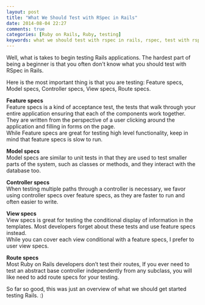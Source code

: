 ```yaml
---
layout: post
title: "What We Should Test with RSpec in Rails"
date: 2014-08-04 22:27
comments: true
categories: [Ruby on Rails, Ruby, testing]
keywords: what we should test with rspec in rails, rspec, test with rspec
---
```


<p>
  Well, what is takes to begin testing Rails applications. The hardest part of being a beginner is that you often don't know what you should test with RSpec in Rails.
</p>

<p>
  Here is the most important thing is that you are testing: Feature specs, Model specs, Controller specs, View specs, Route specs.
</p>

<p>
  <strong>Feature specs</strong><br/>
  Feature specs is a kind of acceptance test, the tests that walk through your entire application ensuring that each of the components work together.<br/>
  They are written from the perspective of a user clicking around the application and filling in forms on the page.<br/>
  While Feature specs are great for testing high level functionality, keep in mind that feature specs is slow to run.
</p>

<p>
  <strong>Model specs</strong><br/>
  Model specs are similar to unit tests in that they are used to test smaller parts of the system, such as classes or methods, and they interact with the database too.
</p>

<p>
  <strong>Controller specs</strong><br/>
  When testing multiple paths through a controller is necessary, we favor using controller specs over feature specs, as they are faster to run and often easier to write.
</p>

<p>
  <strong>View specs</strong><br/>
  View specs is great for testing the conditional display of information in the templates. Most developers forget about these tests and use feature specs instead.<br/>
  While you can cover each view conditional with a feature specs, I prefer to user view specs.
</p>

<p>
  <strong>Route specs</strong><br/>
  Most Ruby on Rails developers don’t test their routes, If you ever need to test an abstract base controller independently from any subclass, you will like need to add route specs for your testing.
</p>

<p>
  So far so good, this was just an overview of what we should get started testing Rails. :)
</p>